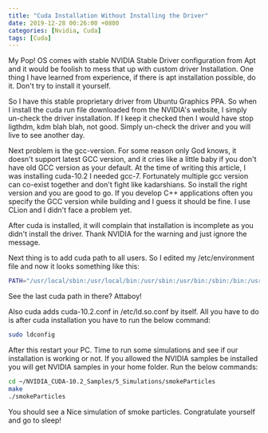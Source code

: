 ```yaml
---
title: "Cuda Installation Without Installing the Driver"
date: 2019-12-28 00:26:00 +0800
categories: [Nvidia, Cuda]
tags: [Cuda]
---
```


My Pop! OS comes with stable NVIDIA Stable Driver configuration from Apt and it would be foolish to mess that up with custom driver Installation. One thing I have learned from experience, if there is apt installation possible, do it. Don't try to install it yourself.

So I have this stable proprietary driver from Ubuntu Graphics PPA. So when I install the cuda run file downloaded from the NVIDIA's website, I simply un-check the driver installation. If I keep it checked then I would have stop ligthdm, kdm blah blah, not good. Simply un-check the driver and you will live to see another day.

Next problem is the gcc-version. For some reason only God knows, it doesn't support latest GCC version, and it cries like a little baby if you don't have old GCC version as your default. At the time of writing this article, I was installing cuda-10.2 I needed gcc-7. Fortunately multiple gcc version can co-exist together and don't fight like kadarshians. So install the right version and you are good to go. If you develop C++ applications often you specify the GCC version while building and I guess it should be fine. I use CLion and I didn't face a problem yet.

After cuda is installed, it will complain that installation is incomplete as you didn't install the driver. Thank NVIDIA for the warning and just ignore the message.

Next thing is to add cuda path to all users. So I edited my /etc/environment file and now it looks something like this:
```bash
PATH="/usr/local/sbin:/usr/local/bin:/usr/sbin:/usr/bin:/sbin:/bin:/usr/games:/usr/local/games:/usr/local/cuda-10.2/bin"
```
See the last cuda path in there? Attaboy!

Also cuda adds cuda-10.2.conf in /etc/ld.so.conf by itself. All you have to do is after cuda installation you have to run the below command:
```bash
sudo ldconfig
```

After this restart your PC. Time to run some simulations and see if our installation is working or not. If you allowed the NVIDIA samples be installed you will get NVIDIA samples in your home folder. Run the below commands:
```bash
cd ~/NVIDIA_CUDA-10.2_Samples/5_Simulations/smokeParticles
make
./smokeParticles
```
You should see a Nice simulation of smoke particles. Congratulate yourself and go to sleep!
